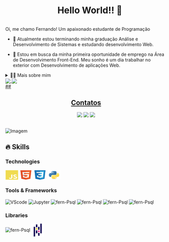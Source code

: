 <div id="user-content-toc">
  <ul align="center">
    <h1 style="display: inline-block">Hello World!! 🖖</h1>
</div>

<p>
  Oi, me chamo Fernando! Um apaixonado estudante de Programação

  - 🌱 Atualmente estou terminando minha graduação Análise e Desenvolvimento de Sistemas e estudando desenvolvimento Web.
    
  - 🔭 Estou em busca da minha primeira oportunidade de emprego na Área de Desenvolvimento Front-End. Meu sonho é um dia trabalhar no exterior com Desenvolvimento de aplicações Web.
</p>

<details>
  <summary>👨‍💻 Mais sobre mim</summary>

  - 💬 Tenho 32 anos e atualmente moro no Brasil. Tenho experiência básica com SQL, Python, Análise de Dados, Visualização de Dados e Desenvolvimento Front-End. Também tenho experiencias em outros setores dentro da área de TI, o que me ajudou a obter muito conhecimento de como funciona a programação.

  - ⚡ Gosto de tocar teclado e sou um entusiasta por controladores MIDI além de ter construido meu próprio controlador, além de assistir filmes e séries e jogar! Acredito que nossos interesses pessoais contribuem para uma percepção mais apurada das coisas e para a resolução de problemas. \o/
</details>
<div>
  <a href="https://github.com/fernando-bertino">
    <img align="center" heigth="200em" src="https://github-readme-stats.vercel.app/api?username=fernando-bertino&show_icons=true&theme=dracula&include_all_commits=true&count_private=true"/>
    <img align="center" heigth="180em" src="https://github-readme-stats.vercel.app/api/top-langs/?username=fernando-bertino&langs_count=16&theme=dracula"/>
</div>
##
<div align="center">
<h2> Contatos </h2>
<a href="https://www.linkedin.com/in/fernando-souza-a97118216/" target="_blank"><img src="https://img.shields.io/badge/linkedin-%230077B5.svg?style=for-the-badge&logo=linkedin&logoColor=white" target="_blank"></a> 
<a href="#" target="_blank"><img src="https://img.shields.io/badge/Microsoft_Outlook-0078D4?style=for-the-badge&logo=microsoft-outlook&logoColor=white" target="_blank"></a>
<a href="https://www.instagram.com/fernandobertino/" target="_blank"><img src="https://img.shields.io/badge/Instagram-%23E4405F.svg?style=for-the-badge&logo=Instagram&logoColor=white" target="_blank"></a>
<!--  
<a href="#" target="_blank"><img src="https://img.shields.io/badge/YouTube-FF0000?style=for-the-badge&logo=youtube&logoColor=white" target="_blank"></a>
<a href="#" target="_blank"><img src="https://img.shields.io/badge/Twitch-9146FF?style=for-the-badge&logo=twitch&logoColor=white" target="_blank"></a>
<a href="#" target="_blank"><img src="https://img.shields.io/badge/Discord-7289DA?style=for-the-badge&logo=discord&logoColor=white" target="_blank"></a> 
-->
</div>

##
<!-- GIF -->
<p align="left">
  <img align="center" src="https://github.com/FernandoBertino2/fernandobertino2/assets/155702767/b58e9731-c88f-49fe-8b3c-8567e21b8239" alt="Imagem">
</p>



##

## 🔥 Skills
<!-- Skills: Programming Languages -->
  <div style="flex-basis: 70%;">
    <h3>Technologies</h3>
    <img align="center" alt="Js" height="30" width="40" src="https://raw.githubusercontent.com/devicons/devicon/master/icons/javascript/javascript-plain.svg">
    <img align="center" alt="HTML" height="30" width="40" src="https://raw.githubusercontent.com/devicons/devicon/master/icons/html5/html5-original.svg">
    <img align="center" alt="CSS" height="30" width="40" src="https://raw.githubusercontent.com/devicons/devicon/master/icons/css3/css3-original.svg">
    <img align="center" alt="Python" height="30" width="40" src="https://raw.githubusercontent.com/devicons/devicon/master/icons/python/python-original.svg">
  </div>
  
  <!-- Skills: Tools & Frameworks -->
  <div style="flex-basis: 70%;">
    <h3>Tools & Frameworks</h3>
    <img align="center" alt="VScode" height="30" width="40" src="https://cdn.jsdelivr.net/gh/devicons/devicon/icons/vscode/vscode-original.svg">
    <img align="center" alt="Jupyter" height="30" width="40" src="https://cdn.jsdelivr.net/gh/devicons/devicon/icons/jupyter/jupyter-original.svg">
    <img align="center" alt="fern-Psql" height="30" width="40" src="https://www.vectorlogo.zone/logos/postgresql/postgresql-icon.svg">
    <img align="center" alt="fern-Psql" height="30" width="40" src="https://www.svgrepo.com/show/303251/mysql-logo.svg">
    <img align="center" alt="fern-Psql" height="30" width="40" src="https://www.svgrepo.com/show/452210/git.svg">
    <img align="center" alt="fern-Psql" height="30" width="40" src="https://www.svgrepo.com/show/475654/github-color.svg">

    
  </div>
  
  <!-- Skills: Libraries -->
  <div style="flex-basis: 30%;">
    <h3>Libraries</h3>
    <img align="center" alt="fern-Psql" height="30" width="40" src="https://www.svgrepo.com/show/354243/qt.svg">
    <img align="center" alt="Pandas" src="https://raw.githubusercontent.com/devicons/devicon/2ae2a900d2f041da66e950e4d48052658d850630/icons/pandas/pandas-original.svg" alt="pandas" width="40" height="40"/>
  </div>

